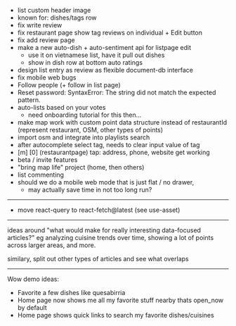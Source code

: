 - list custom header image
- known for: dishes/tags row
- fix write review
- fix restaurant page show tag reviews on individual + Edit button
- fix add review page
- make a new auto-dish + auto-sentiment api for listpage edit
    - use it on vietnamese list, have it pull out dishes
    - show in dish row at bottom auto ratings
- design list entry as review as flexible document-db interface
- fix mobile web bugs
- Follow people (+ follow in list page)
- Reset password: SyntaxError: The string did not match the expected pattern.
- auto-lists based on your votes
    - need onboarding tutorial for this then...
- make map work with custom point data structure instead of restaurantId (represent restaurant, OSM, other types of points)
- import osm and integrate into playlists search
- after autocomplete select tag, needs to clear input value of tag
- [m] [0] (restaurantpage) tap: address, phone, website get working
- beta / invite features
- "bring map life" project (home, then others)
- list commenting
- should we do a mobile web mode that is just flat / no drawer,
    - may actually save time in not too long run?

---

- move react-query to react-fetch@latest (see use-asset)

---

ideas around "what would make for really interesting data-focused articles?" eg analyzing cuisine trends over time, showing a lot of points across larger areas, and more.

similary, split out other types of articles and see what overlaps

---

Wow demo ideas:

- Favorite a few dishes like quesabirria
- Home page now shows me all my favorite stuff nearby thats open_now by default
- Home page shows quick links to search my favorite dishes/cuisines
